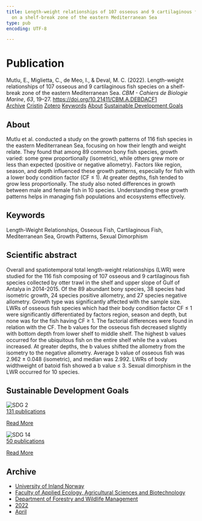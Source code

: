 ```yaml
---
title: Length-weight relationships of 107 osseous and 9 cartilaginous fish species
  on a shelf-break zone of the eastern Mediterranean Sea
type: pub
encoding: UTF-8

---
```

<h1>Publication</h1>
<article id="csl-bib-container-B64BTTYW" class="csl-bib-container">
  <div class="csl-bib-body"> <div class="csl-entry">Mutlu, E., Miglietta, C., de Meo, I., &#38; Deval, M. C. (2022). Length-weight relationships of 107 osseous and 9 cartilaginous fish species on a shelf-break zone of the eastern Mediterranean Sea. <i>CBM - Cahiers de Biologie Marine</i>, <i>63</i>, 19–27. <a href="https://doi.org/10.21411/CBM.A.DEBDACF1">https://doi.org/10.21411/CBM.A.DEBDACF1</a></div> </div>
  <div class="csl-bib-buttons">
    <a href="#taxonomy-article-B64BTTYW" alt="archive" class="csl-bib-button">Archive</a>
    <a href="https://app.cristin.no/results/show.jsf?id=2016363" alt="Cristin" class="csl-bib-button">Cristin</a>
    <a href="http://zotero.org/groups/5881554/items/B64BTTYW" alt="Zotero" class="csl-bib-button">Zotero</a>
    <a href="#keywords-article-B64BTTYW" alt="keywords" class="csl-bib-button">Keywords</a>
    <a href="#about-article-B64BTTYW" alt="about_pub" class="csl-bib-button">About</a>
    <a href="#sdg-article-B64BTTYW" alt="sdg" class="csl-bib-button">Sustainable Development Goals</a>
  </div>
  <div id="csl-bib-meta-container-B64BTTYW"></div>
</article>
<div id="csl-bib-meta-B64BTTYW" class="csl-bib-meta">
  <article id="about-article-B64BTTYW" class="about_pub-article">
    <h1>About</h1>
    Mutlu et al. conducted a study on the growth patterns of 116 fish species in the eastern Mediterranean Sea, focusing on how their length and weight relate. They found that among 89 common bony fish species, growth varied: some grew proportionally (isometric), while others grew more or less than expected (positive or negative allometry). Factors like region, season, and depth influenced these growth patterns, especially for fish with a lower body condition factor (CF ≤ 1). At greater depths, fish tended to grow less proportionally. The study also noted differences in growth between male and female fish in 10 species. Understanding these growth patterns helps in managing fish populations and ecosystems effectively.
  </article>
  <article id="keywords-article-B64BTTYW" class="keywords-article">
    <h1>Keywords</h1>
    Length-Weight Relationships, Osseous Fish, Cartilaginous Fish, Mediterranean Sea, Growth Patterns, Sexual Dimorphism
  </article>
  <article id="abstract-article-B64BTTYW" class="abstract-article">
    <h1>Scientific abstract</h1>
    Overall and spatiotemporal total length-weight relationships (LWR) were studied for the 116 fish composing of 107 osseous and 9 cartilaginous fish species collected by otter trawl in the shelf and upper slope of Gulf of Antalya in 2014-2015. Of the 89 abundant bony species, 38 species had isometric growth, 24 species positive allometry, and 27 species negative allometry. Growth type was significantly affected with the sample size. LWRs of osseous fish species which had their body condition factor CF ≤ 1 were significantly differentiated by factors region, season and depth, but none was for the fish having CF ≥ 1. The factorial differences were found in relation with the CF. The b values for the osseous fish decreased slightly with bottom depth from lower shelf to middle shelf. The highest b values occurred for the ubiquitous fish on the entire shelf while the a values increased. At greater depths, the b values shifted the allometry from the isometry to the negative allometry. Average b value of osseous fish was 2.962 ± 0.048 (isometric), and median was 2.992. LWRs of body widthweight of batoid fish showed a b value ≤ 3. Sexual dimorphism in the LWR occurred for 10 species.
  </article>
  <article id="sdg-article-B64BTTYW" class="sdg-article">
    <h1>Sustainable Development Goals</h1>
    <div class="sdg-container"><div id="sdg2" class="sdg">
        <img src="{{< params subfolder >}}images/sdg/sdg02_en.png" class="image" alt="SDG 2">
        <div class="sdg-overlay">
          <a href="/en/archive/?key=?sdg=2#archive" class="sdg-publication-count"><span>131</span> publications</a>
          <p><a href="https://sdgs.un.org/goals/goal2" class="sdg-read-more">Read More</a></p>
        </div>
      </div> <div id="sdg14" class="sdg">
        <img src="{{< params subfolder >}}images/sdg/sdg14_en.png" class="image" alt="SDG 14">
        <div class="sdg-overlay">
          <a href="/en/archive/?key=?sdg=14#archive" class="sdg-publication-count"><span>50</span> publications</a>
          <p><a href="https://sdgs.un.org/goals/goal14" class="sdg-read-more">Read More</a></p>
        </div>
      </div></div>
  </article>
  <article id="taxonomy-article-B64BTTYW" class="taxonomy-article">
    <h1>Archive</h1>
    <ul>
      <li>
        <a href="/en/archive/?key=3DCRN523">University of Inland Norway</a>
      </li>
      <li>
        <a href="/en/archive/?key=T77LXH6D">Faculty of Applied Ecology, Agricultural Sciences and Biotechnology</a>
      </li>
      <li>
        <a href="/en/archive/?key=7TRARPE3">Department of Forestry and Wildlife Management</a>
      </li>
      <li>
        <a href="/en/archive/?key=H9K9UC39">2022</a>
      </li>
      <li>
        <a href="/en/archive/?key=C2NS5QWC">April</a>
      </li>
    </ul>
  </article>
</div>
